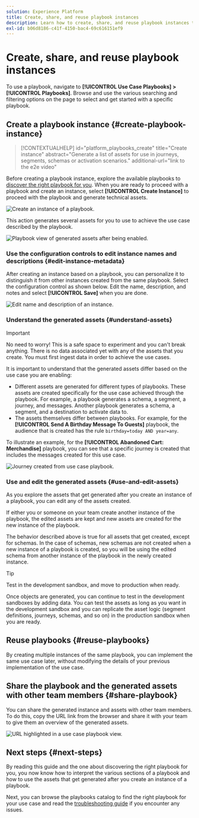 ```yaml
---
solution: Experience Platform
title: Create, share, and reuse playbook instances
description: Learn how to create, share, and reuse playbook instances to accomplish your marketing use case.
exl-id: b06d8186-c41f-4150-bac4-69c616151ef9
---
```

# Create, share, and reuse playbook instances

To use a playbook, navigate to **[!UICONTROL Use Case Playbooks] > [!UICONTROL Playbooks]**. Browse and use the various searching and filtering options on the page to select and get started with a specific playbook.

## Create a playbook instance {#create-playbook-instance}

>[!CONTEXTUALHELP]
>id="platform_playbooks_create"
>title="Create instance"
>abstract="Generate a list of assets for use in journeys, segments, schemas or activation scenarios."
>additional-url="link to the e2e video"

Before creating a playbook instance, explore the available playbooks to [discover the right playbook for you](/help/use-case-playbooks/playbooks/discover.md). When you are ready to proceed with a playbook and create an instance, select **[!UICONTROL Create Instance]** to proceed with the playbook and generate technical assets.

![Create an instance of a playbook.](/help/use-case-playbooks/assets/playbooks/ui-guide/create-playbook-instance.png)

This action generates several assets for you to use to achieve the use case described by the playbook.

![Playbook view of generated assets after being enabled.](/help/use-case-playbooks/assets/playbooks/ui-guide/play-view.png)
 
### Use the configuration controls to edit instance names and descriptions {#edit-instance-metadata}

After creating an instance based on a playbook, you can personalize it to distinguish it from other instances created from the same playbook. Select the configuration control as shown below. Edit the name, description, and notes and select **[!UICONTROL Save]** when you are done.

![Edit name and description of an instance.](/help/use-case-playbooks/assets/playbooks/ui-guide/playbook-settings.gif)

### Understand the generated assets {#understand-assets}

>[!IMPORTANT]
>
>No need to worry! This is a safe space to experiment and you can't break anything. There is no data associated yet with any of the assets that you create. You must first ingest data in order to achieve the use cases.

It is important to understand that the generated assets differ based on the use case you are enabling:

* Different assets are generated for different types of playbooks. These assets are created specifically for the use case achieved through the playbook. For example, a playbook generates a schema, a segment, a journey, and messages. Another playbook generates a schema, a segment, and a destination to activate data to.
* The assets themselves differ between playbooks. For example, for the **[!UICONTROL Send A Birthday Message To Guests]** playbook, the audience that is created has the rule `birthday=today AND year=any`. 

To illustrate an example, for the **[!UICONTROL Abandoned Cart: Merchandise]** playbook, you can see that a specific journey is created that includes the messages created for this use case.

![Journey created from use case playbook.](/help/use-case-playbooks/assets/playbooks/ui-guide/journey-preview.png)

### Use and edit the generated assets {#use-and-edit-assets}

As you explore the assets that get generated after you create an instance of a playbook, you can edit any of the assets created. 

If either you or someone on your team create another instance of the playbook, the edited assets are kept and new assets are created for the new instance of the playbook.

The behavior described above is true for all assets that get created, except for schemas. In the case of schemas, new schemas are not created when a new instance of a playbook is created, so you will be using the edited schema from another instance of the playbook in the newly created instance.

>[!TIP]
>
>Test in the development sandbox, and move to production when ready.
>
>Once objects are generated, you can continue to test in the development sandboxes by adding data. You can test the assets as long as you want in the development sandbox and you can replicate the asset logic (segment definitions, journeys, schemas, and so on) in the production sandbox when you are ready.

## Reuse playbooks {#reuse-playbooks}

By creating multiple instances of the same playbook, you can implement the same use case later, without modifying the details of your previous implementation of the use case. 

## Share the playbook and the generated assets with other team members {#share-playbook}

You can share the generated instance and assets with other team members. To do this, copy the URL link from the browser and share it with your team to give them an overview of the generated assets.

![URL highlighted in a use case playbook view.](/help/use-case-playbooks/assets/playbooks/ui-guide/playbook-url.png)

## Next steps {#next-steps}

By reading this guide and the one about discovering the right playbook for you, you now know how to interpret the various sections of a playbook and how to use the assets that get generated after you create an instance of a playbook. 

Next, you can browse the playbooks catalog to find the right playbook for your use case and read the [troubleshooting guide](/help/use-case-playbooks/playbooks/troubleshooting.md) if you encounter any issues.
